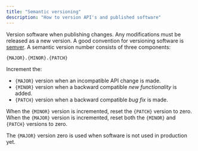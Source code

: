 ```yaml
---
title: "Semantic versioning"
description: "How to version API's and published software"
---
```


Version software when publishing changes. Any modifications must be
released as a new version. A good convention for versioning software is
[semver](https://semver.org/). A semantic version number consists of
three components:

```
{MAJOR}.{MINOR}.{PATCH}
```

Increment the:

-   `{MAJOR}` version when an incompatible API change is
    made.
-   `{MINOR}` version when a backward compatible *new
    functionality* is added.
-   `{PATCH}` version when a backward compatible *bug fix* is
    made.

When the `{MINOR}` version is incremented, reset the
`{PATCH}` version to zero. When the `{MAJOR}`
version is incremented, reset both the `{MINOR}` and
`{PATCH}` versions to zero.

The `{MAJOR}` version zero is used when software is not used
in production yet.
